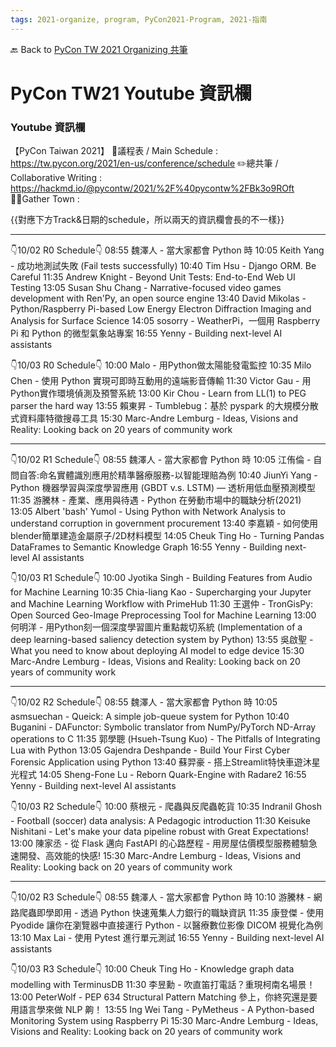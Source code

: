 ```yaml
---
tags: 2021-organize, program, PyCon2021-Program, 2021-指南
---
```


🔙 Back to [PyCon TW 2021 Organizing 共筆](/Wb9vQrfJQk-5tPoPR23hwA)

# PyCon TW21 Youtube 資訊欄

### Youtube 資訊欄 

【PyCon Taiwan 2021】
📑議程表 / Main Schedule : https://tw.pycon.org/2021/en-us/conference/schedule
✏️總共筆 / Collaborative Writing : https://hackmd.io/@pycontw/2021/%2F%40pycontw%2FBk3o9ROft
💁‍♀️Gather Town : 


{{對應下方Track&日期的schedule，所以兩天的資訊欄會長的不一樣}}

----------------------------------------------------------------------------------------------------------
👇10/02 R0 Schedule👇
08:55 魏澤人 - 當大家都會 Python 時
10:05 Keith Yang - 成功地測試失敗 (Fail tests successfully)
10:40 Tim Hsu - Django ORM. Be Careful
11:35 Andrew Knight - Beyond Unit Tests: End-to-End Web UI Testing
13:05 Susan Shu Chang - Narrative-focused video games development with Ren'Py, an open source engine
13:40 David Mikolas - Python/Raspberry Pi-based Low Energy Electron Diffraction Imaging and Analysis for Surface Science
14:05 sosorry - WeatherPi，一個用 Raspberry Pi 和 Python 的微型氣象站專案
16:55 Yenny - Building next-level AI assistants

👇10/03 R0 Schedule👇
10:00 Malo - 用Python做太陽能發電監控
10:35 Milo Chen - 使用 Python 實現可即時互動用的遠端影音傳輸
11:30 Victor Gau - 用Python實作環境偵測及預警系統
13:00 Kir Chou - Learn from LL(1) to PEG parser the hard way
13:55 賴東昇 - Tumblebug：基於 pyspark 的大規模分散式資料庫特徵搜尋工具
15:30 Marc-Andre Lemburg - Ideas, Visions and Reality: Looking back on 20 years of community work

-------------------------------
👇10/02 R1 Schedule👇
08:55 魏澤人 - 當大家都會 Python 時
10:05 江侑倫 - 自問自答:命名實體識別應用於精準醫療服務-以智能理賠為例
10:40 JiunYi Yang - Python 機器學習與深度學習應用 (GBDT v.s. LSTM) — 透析用低血壓預測模型
11:35 游騰林 - 產業、應用與待遇 - Python 在勞動市場中的職缺分析(2021)
13:05 Albert 'bash' Yumol - Using Python with Network Analysis to understand corruption in government procurement
13:40 李嘉穎 - 如何使用blender簡單建造金屬原子/2D材料模型
14:05 Cheuk Ting Ho - Turning Pandas DataFrames to Semantic Knowledge Graph
16:55 Yenny - Building next-level AI assistants

👇10/03 R1 Schedule👇
10:00 Jyotika Singh - Building Features from Audio for Machine Learning
10:35 Chia-liang Kao - Supercharging your Jupyter and Machine Learning Workflow with PrimeHub
11:30 王選仲 - TronGisPy: Open Sourced Geo-Image Preprocessing Tool for Machine Learning
13:00 何明洋 - 用Python刻一個深度學習圖片重點裁切系統 (Implementation of a deep learning-based saliency detection system by Python)
13:55 吳啟聖 - What you need to know about deploying AI model to edge device
15:30 Marc-Andre Lemburg - Ideas, Visions and Reality: Looking back on 20 years of community work

------------

👇10/02 R2 Schedule👇
08:55 魏澤人 - 當大家都會 Python 時
10:05 asmsuechan - Queick: A simple job-queue system for Python
10:40 Buganini - DAFunctor: Symbolic translator from NumPy/PyTorch ND-Array operations to C
11:35 郭學聰 (Hsueh-Tsung Kuo) - The Pitfalls of Integrating Lua with Python
13:05 Gajendra Deshpande - Build Your First Cyber Forensic Application using Python
13:40 蘇羿豪 - 搭上Streamlit特快車遊沐星光程式
14:05 Sheng-Fone Lu - Reborn Quark-Engine with Radare2
16:55 Yenny - Building next-level AI assistants

👇10/03 R2 Schedule👇
10:00 蔡根元 - 爬蟲與反爬蟲乾貨
10:35 Indranil Ghosh - Football (soccer) data analysis: A Pedagogic introduction
11:30 Keisuke Nishitani - Let's make your data pipeline robust with Great Expectations!
13:00 陳家丞 - 從 Flask 邁向 FastAPI 的心路歷程 - 用房屋估價模型服務體驗急速開發、高效能的快感!
15:30 Marc-Andre Lemburg - Ideas, Visions and Reality: Looking back on 20 years of community work

-----------------------

👇10/02 R3 Schedule👇
08:55 魏澤人 - 當大家都會 Python 時
10:10 游騰林 - 網路爬蟲即學即用 - 透過 Python 快速蒐集人力銀行的職缺資訊
11:35 康登傑 - 使用 Pyodide 讓你在瀏覽器中直接運行 Python - 以醫療數位影像 DICOM 視覺化為例
13:10 Max Lai - 使用 Pytest 進行單元測試
16:55 Yenny - Building next-level AI assistants

👇10/03 R3 Schedule👇
10:00 Cheuk Ting Ho - Knowledge graph data modelling with TerminusDB
11:30 李昱勳 - 吹直笛打電話？重現柯南名場景！
13:00 PeterWolf - PEP 634 Structural Pattern Matching 參上，你終究還是要用語言學來做 NLP 齁！
13:55 Ing Wei Tang - PyMetheus - A Python-based Monitoring System using Raspberry Pi
15:30 Marc-Andre Lemburg - Ideas, Visions and Reality: Looking back on 20 years of community work
